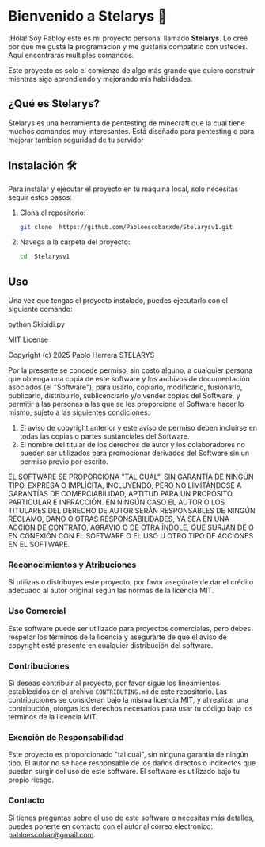 # Bienvenido a Stelarys 🚀

¡Hola! Soy Pabloy este es mi proyecto personal llamado **Stelarys**. Lo creé por que me gusta la programacion y me gustaria compatirlo con ustedes. Aquí encontrarás multiples comandos.

Este proyecto es solo el comienzo de algo más grande que quiero construir mientras sigo aprendiendo y mejorando mis habilidades.

## ¿Qué es Stelarys?

Stelarys es una herramienta de pentesting de minecraft que la cual tiene muchos comandos muy interesantes. Está diseñado para pentesting o para mejorar tambien seguridad de tu servidor

## Instalación 🛠️

Para instalar y ejecutar el proyecto en tu máquina local, solo necesitas seguir estos pasos:

1. Clona el repositorio:
    ```bash
    git clone  https://github.com/Pabloescobarxde/Stelarysv1.git
    ```

2. Navega a la carpeta del proyecto:
    ```bash
    cd  Stelarysv1
    ```

## Uso 

Una vez que tengas el proyecto instalado, puedes ejecutarlo con el siguiente comando:

python Skibidi.py





MIT License

Copyright (c) 2025 Pablo Herrera STELARYS

Por la presente se concede permiso, sin costo alguno, a cualquier persona que obtenga una copia
de este software y los archivos de documentación asociados (el "Software"), para usarlo, copiarlo, modificarlo, fusionarlo, publicarlo, distribuirlo, sublicenciarlo y/o vender copias del Software, y permitir a las personas a las que se les proporcione el Software hacer lo mismo, sujeto a las siguientes condiciones:

1. El aviso de copyright anterior y este aviso de permiso deben incluirse en todas las copias o partes sustanciales del Software.
2. El nombre del titular de los derechos de autor y los colaboradores no pueden ser utilizados para promocionar derivados del Software sin un permiso previo por escrito.

EL SOFTWARE SE PROPORCIONA "TAL CUAL", SIN GARANTÍA DE NINGÚN TIPO, EXPRESA O IMPLÍCITA, INCLUYENDO, PERO NO LIMITÁNDOSE A GARANTÍAS DE COMERCIABILIDAD, APTITUD PARA UN PROPÓSITO PARTICULAR E INFRACCIÓN. EN NINGÚN CASO EL AUTOR O LOS TITULARES DEL DERECHO DE AUTOR SERÁN RESPONSABLES DE NINGÚN RECLAMO, DAÑO O OTRAS RESPONSABILIDADES, YA SEA EN UNA ACCIÓN DE CONTRATO, AGRAVIO O DE OTRA ÍNDOLE, QUE SURJAN DE O EN CONEXIÓN CON EL SOFTWARE O EL USO U OTRO TIPO DE ACCIONES EN EL SOFTWARE.

### Reconocimientos y Atribuciones
Si utilizas o distribuyes este proyecto, por favor asegúrate de dar el crédito adecuado al autor original según las normas de la licencia MIT.

### Uso Comercial
Este software puede ser utilizado para proyectos comerciales, pero debes respetar los términos de la licencia y asegurarte de que el aviso de copyright esté presente en cualquier distribución del software.

### Contribuciones
Si deseas contribuir al proyecto, por favor sigue los lineamientos establecidos en el archivo `CONTRIBUTING.md` de este repositorio. Las contribuciones se consideran bajo la misma licencia MIT, y al realizar una contribución, otorgas los derechos necesarios para usar tu código bajo los términos de la licencia MIT.

### Exención de Responsabilidad
Este proyecto es proporcionado "tal cual", sin ninguna garantía de ningún tipo. El autor no se hace responsable de los daños directos o indirectos que puedan surgir del uso de este software. El software es utilizado bajo tu propio riesgo.

### Contacto
Si tienes preguntas sobre el uso de este software o necesitas más detalles, puedes ponerte en contacto con el autor al correo electrónico: pabloescobar@gmail.com.
